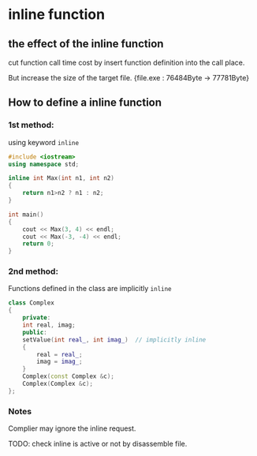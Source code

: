 # inline function

## the effect of the inline function

cut function call time cost by insert function definition into the call place.

But increase the size of the target file. {file.exe : 76484Byte -> 77781Byte}

## How to define a inline function

### 1st method:

using keyword `inline`

```cpp
#include <iostream>
using namespace std;

inline int Max(int n1, int n2)
{
    return n1>n2 ? n1 : n2;
}

int main() 
{
    cout << Max(3, 4) << endl;
    cout << Max(-3, -4) << endl;
    return 0;
}
```

### 2nd method:

Functions defined in the class are implicitly `inline`

```cpp
class Complex
{
    private:
    int real, imag;
    public:
    setValue(int real_, int imag_)  // implicitly inline
    {
        real = real_;
        imag = imag_;
    }
    Complex(const Complex &c);
    Complex(Complex &c);
};
```

### Notes

Complier may ignore the inline request.

TODO: check inline is active or not by disassemble file.
